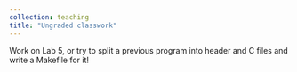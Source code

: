 ```yaml
---
collection: teaching
title: "Ungraded classwork"
---
```


Work on Lab 5, or try to split a previous program into header and C files and
write a Makefile for it!
